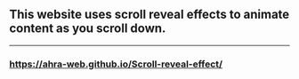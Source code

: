 ## This website uses scroll reveal effects to animate content as you scroll down.
---
### https://ahra-web.github.io/Scroll-reveal-effect/
